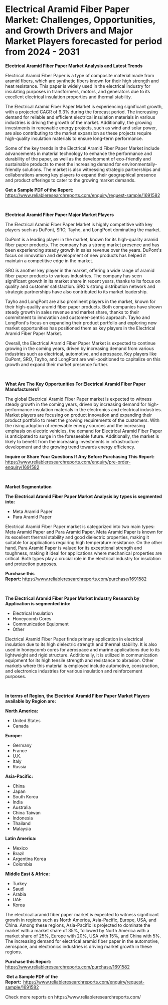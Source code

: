 <p><h1>Electrical Aramid Fiber Paper Market: Challenges, Opportunities, and Growth Drivers and Major Market Players forecasted for period from 2024 - 2031</h1></p><p><strong>Electrical Aramid Fiber Paper Market Analysis and Latest Trends</strong></p>
<p><p>Electrical Aramid Fiber Paper is a type of composite material made from aramid fibers, which are synthetic fibers known for their high strength and heat resistance. This paper is widely used in the electrical industry for insulating purposes in transformers, motors, and generators due to its excellent electrical insulation properties and thermal stability.</p><p>The Electrical Aramid Fiber Paper Market is experiencing significant growth, with a projected CAGR of 9.3% during the forecast period. The increasing demand for reliable and efficient electrical insulation materials in various industries is driving the growth of the market. Additionally, the growing investments in renewable energy projects, such as wind and solar power, are also contributing to the market expansion as these projects require high-quality insulation materials to ensure long-term performance.</p><p>Some of the key trends in the Electrical Aramid Fiber Paper Market include advancements in material technology to enhance the performance and durability of the paper, as well as the development of eco-friendly and sustainable products to meet the increasing demand for environmentally-friendly solutions. The market is also witnessing strategic partnerships and collaborations among key players to expand their geographical presence and product offerings to cater to the growing market demands.</p></p>
<p><strong>Get a Sample PDF of the Report:&nbsp;</strong> <a href="https://www.reliableresearchreports.com/enquiry/request-sample/1691582">https://www.reliableresearchreports.com/enquiry/request-sample/1691582</a></p>
<p>&nbsp;</p>
<p><strong>Electrical Aramid Fiber Paper Major Market Players</strong></p>
<p><p>The Electrical Aramid Fiber Paper Market is highly competitive with key players such as DuPont, SRO, Tayho, and LongPont dominating the market. </p><p>DuPont is a leading player in the market, known for its high-quality aramid fiber paper products. The company has a strong market presence and has been experiencing steady growth in sales revenue over the years. DuPont's focus on innovation and development of new products has helped it maintain a competitive edge in the market.</p><p>SRO is another key player in the market, offering a wide range of aramid fiber paper products to various industries. The company has seen significant growth in its market share in recent years, thanks to its focus on quality and customer satisfaction. SRO's strong distribution network and strategic partnerships have also contributed to its market leadership.</p><p>Tayho and LongPont are also prominent players in the market, known for their high-quality aramid fiber paper products. Both companies have shown steady growth in sales revenue and market share, thanks to their commitment to innovation and customer-centric approach. Tayho and LongPont's focus on expanding their product portfolio and exploring new market opportunities has positioned them as key players in the Electrical Aramid Fiber Paper Market.</p><p>Overall, the Electrical Aramid Fiber Paper Market is expected to continue growing in the coming years, driven by increasing demand from various industries such as electrical, automotive, and aerospace. Key players like DuPont, SRO, Tayho, and LongPont are well-positioned to capitalize on this growth and expand their market presence further.</p></p>
<p>&nbsp;</p>
<p><strong>What Are The Key Opportunities For Electrical Aramid Fiber Paper Manufacturers?</strong></p>
<p><p>The global Electrical Aramid Fiber Paper market is expected to witness steady growth in the coming years, driven by increasing demand for high-performance insulation materials in the electronics and electrical industries. Market players are focusing on product innovation and expanding their product portfolio to meet the growing requirements of the customers. With the rising adoption of renewable energy sources and the increasing emphasis on electric vehicles, the demand for Electrical Aramid Fiber Paper is anticipated to surge in the foreseeable future. Additionally, the market is likely to benefit from the increasing investments in infrastructure development and the growing trend towards energy efficiency.</p></p>
<p><strong>Inquire or Share Your Questions If Any Before Purchasing This Report:</strong> <a href="https://www.reliableresearchreports.com/enquiry/pre-order-enquiry/1691582">https://www.reliableresearchreports.com/enquiry/pre-order-enquiry/1691582</a></p>
<p>&nbsp;</p>
<p><strong>Market Segmentation</strong></p>
<p><strong>The Electrical Aramid Fiber Paper Market Analysis by types is segmented into:</strong></p>
<p><ul><li>Meta Aramid Paper</li><li>Para Aramid Paper</li></ul></p>
<p><p>Electrical Aramid Fiber Paper market is categorized into two main types: Meta Aramid Paper and Para Aramid Paper. Meta Aramid Paper is known for its excellent thermal stability and good dielectric properties, making it suitable for applications requiring high temperature resistance. On the other hand, Para Aramid Paper is valued for its exceptional strength and toughness, making it ideal for applications where mechanical properties are critical. Both types play a crucial role in the electrical industry for insulation and protection purposes.</p></p>
<p><strong>Purchase this Report:&nbsp;</strong><a href="https://www.reliableresearchreports.com/purchase/1691582">https://www.reliableresearchreports.com/purchase/1691582</a></p>
<p>&nbsp;</p>
<p><strong>The Electrical Aramid Fiber Paper Market Industry Research by Application is segmented into:</strong></p>
<p><ul><li>Electrical Insulation</li><li>Honeycomb Cores</li><li>Communication Equipment</li><li>Other</li></ul></p>
<p><p>Electrical Aramid Fiber Paper finds primary application in electrical insulation due to its high dielectric strength and thermal stability. It is also used in honeycomb cores for aerospace and marine applications due to its lightweight and rigid structure. Additionally, it is utilized in communication equipment for its high tensile strength and resistance to abrasion. Other markets where this material is employed include automotive, construction, and electronics industries for various insulation and reinforcement purposes.</p></p>
<p>&nbsp;</p>
<p><strong>In terms of Region, the Electrical Aramid Fiber Paper Market Players available by Region are:</strong></p>
<p>
    <p> <strong> North America: </strong>
        <ul>
            <li>United States</li>
            <li>Canada</li>
        </ul>
        </p> 
    <p> <strong> Europe: </strong>
        <ul>
            <li>Germany</li>
            <li>France</li>
            <li>U.K.</li>
            <li>Italy</li>
            <li>Russia</li>
        </ul>
        </p> 
    <p> <strong> Asia-Pacific: </strong>
        <ul>
            <li>China</li>
            <li>Japan</li>
            <li>South Korea</li>
            <li>India</li>
            <li>Australia</li>
            <li>China Taiwan</li>
            <li>Indonesia</li>
            <li>Thailand</li>
            <li>Malaysia</li>
        </ul>
        </p> 
    <p> <strong> Latin America: </strong>
        <ul>
            <li>Mexico</li>
            <li>Brazil</li>
            <li>Argentina Korea</li>
            <li>Colombia</li>
        </ul>
        </p> 
    <p> <strong> Middle East & Africa: </strong>
        <ul>
            <li>Turkey</li>
            <li>Saudi</li>
            <li>Arabia</li>
            <li>UAE</li>
            <li>Korea</li>
        </ul>
    </p>
    </p>
<p><p>The electrical aramid fiber paper market is expected to witness significant growth in regions such as North America, Asia-Pacific, Europe, USA, and China. Among these regions, Asia-Pacific is projected to dominate the market with a market share of 35%, followed by North America with a market share of 25%, Europe with 20%, USA with 15%, and China with 5%. The increasing demand for electrical aramid fiber paper in the automotive, aerospace, and electronics industries is driving market growth in these regions.</p></p>
<p><strong>Purchase this Report: </strong><a href="https://www.reliableresearchreports.com/purchase/1691582">https://www.reliableresearchreports.com/purchase/1691582</a></p>
<p>&nbsp;<strong>Get a Sample PDF of the Report:&nbsp;&nbsp;</strong><a href="https://www.reliableresearchreports.com/enquiry/request-sample/1691582">https://www.reliableresearchreports.com/enquiry/request-sample/1691582</a></p>
<p><strong></strong></p>
<p>Check more reports on https://www.reliableresearchreports.com/</p>